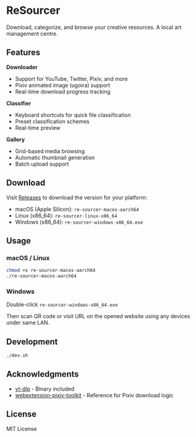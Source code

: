 # ReSourcer

Download, categorize, and browse your creative resources. A local art management centre.

## Features

**Downloader**
- Support for YouTube, Twitter, Pixiv, and more
- Pixiv animated image (ugoira) support
- Real-time download progress tracking

**Classifier**
- Keyboard shortcuts for quick file classification
- Preset classification schemes
- Real-time preview

**Gallery**
- Grid-based media browsing
- Automatic thumbnail generation
- Batch upload support

## Download

Visit [Releases](../../releases) to download the version for your platform:
- macOS (Apple Silicon): `re-sourcer-macos-aarch64`
- Linux (x86_64): `re-sourcer-linux-x86_64`
- Windows (x86_64): `re-sourcer-windows-x86_64.exe`

## Usage

### macOS / Linux
```bash
chmod +x re-sourcer-macos-aarch64
./re-sourcer-macos-aarch64
```

### Windows
Double-click `re-sourcer-windows-x86_64.exe`

Then scan QR code or visit URL on the opened website using any devices under same LAN.

## Development

```bash
./dev.sh
```

## Acknowledgments

- [yt-dlp](https://github.com/yt-dlp/yt-dlp) - Binary included
- [webextension-pixiv-toolkit](https://github.com/leoding86/webextension-pixiv-toolkit) - Reference for Pixiv download logic

## License

MIT License
